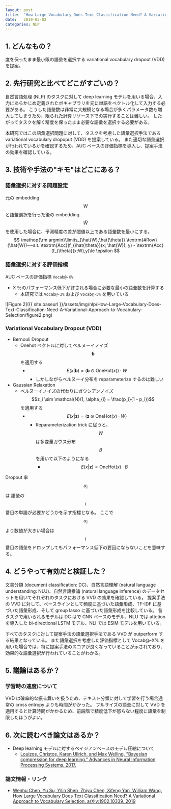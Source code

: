 ```yaml
---
layout: post
title:  "How Large Vocabulary Does Text Classification Need? A Variational Approach to Vocabulary Selection"
date:   2019-03-02
categories: NLP
---
```


## 1. どんなもの？

度を保ったまま最小限の語彙を選択する variational vocabulary dropout (VDD) を提案。

## 2. 先行研究と比べてどこがすごいの？

自然言語処理 (NLP) のタスクに対して deep learning モデルを用いる場合、入力にあらかじめ定義されたボキャブラリを元に単語をベクトル化して入力する必要がある。
こうした語彙数は非常に大規模となる場合が多くパラメータ数も増大してしまうため、限られた計算リソース下での実行することは難しい。
したがってタスクを解く精度を保ったまま必要な語彙を選択する必要がある。

本研究ではこの語彙選択問題に対して、タスクを考慮した語彙選択手法である variational vocabulary dropoput (VDD) を提案している。
また適切な語彙選択が行われているかを確認するため、AUC ベースの評価指標を導入し、提案手法の効果を確認している。

## 3. 技術や手法の"キモ"はどこにある？
### 語彙選択に対する問題設定
元の embedding $$W$$と語彙選択を行った後の embedding $$\hat{W}$$ を使用した場合に、予測精度の差が閾値以上である語彙数を最小にする。
$$
\mathop{\rm argmin}\limits_{\hat{W},\hat{\theta}} \textrm{#Row}(\hat{W})~~s.t. \textrm{Acc}(f_{\hat{\theta}}(x; \hat{W}), y) - \textrm{Acc}(f_{\theta}(x;W),y)\le \epsilon
$$

### 語彙選択に対する評価指標
AUC ベースの評価指標 `Vocab@-X%`
- X ％のパフォーマンス低下が許される場合に必要な最小の語彙数を計算する
  - 本研究では `Vocab@-3%` および `Vocab@-5%` を用いている

![Figure 2]({{ site.baseurl }}/assets/img/nlp/How-Large-Vocabulary-Does-Text-Classification-Need-A-Variational-Approach-to-Vocabulary-Selection/figure2.png)

### Variational Vocabulary Dropout (VDD)
- Bernouli Dropout
  - Onehot ベクトルに対してベルヌーイノイズ$$\textbf{b}$$を適用する
    - $$E(x|\textbf{b}) = (\textbf{b} \odot \textrm{OneHot}(x)) \cdot W$$
      - しかしながらベルヌーイ分布を reparameterize するのは難しい
- Gaussian Relaxation
  - ベルヌーイノイズの代わりにガウシアンノイズ $$z_i \sim \mathcal{N}(1, \alpha_{i} = \frac{p_i}{1 - p_i})$$ を適用する
    - $$E(x|\textbf{z}) = (\textbf{z} \odot \textrm{OneHot}(x) \cdot W)$$
      - Reparameterization trick に従うと、$$W$$ は多変量ガウス分布 $$B$$ を用いて以下のようになる
        - $$E(x|\textbf{z}) = \textrm{OneHot}(x) \cdot B$$

Dropout 率 $$\alpha_i$$ は 語彙の$$i$$番目の単語が必要かどうかを示す指標となる。
ここで$$\alpha_i$$より数値が大きい場合は$$i$$番目の語彙をドロップしてもパフォーマンス低下の要因にならないことを意味する。
        
## 4. どうやって有効だと検証した？

文書分類 (document classification: DC)、自然言語理解 (natural language understanding: NLU)、自然言語推論 (natural language inference) のデータセットを用いてそれぞれのタスクにおける VVD の効果を確認している。
提案手法の VVD に対して、ベースラインとして頻度に基づいた語彙形成、TF-IDF に基づいた語彙形成、そして group lasso に基づいた語彙形成を比較している。
各タスクで用いられるモデルは DC はで CNN ベースのモデル、NLU では attetion を導入した bi-directional LSTM モデル、NLI では ESIM モデルを用いている。

すべてのタスクに対して提案手法の語彙選択手法である VVD が outperform する結果となっている。
また語彙選択を考慮した評価指標として Vocab@-X% を用いた場合では、特に提案手法のスコアが良くなっていることが示されており、効果的な語彙選択が行われていることがわかる。

## 5. 議論はあるか？

### 学習時の速度について
VVD は確率的な振る舞いを扱うため、テキスト分類に対して学習を行う場合通常の cross entropy よりも時間がかかった。
フルサイズの語彙に対して VVD を適用すると計算時間がかかるため、前段階で精度低下が怒らない程度に語彙を制限したほうがよい。

## 6. 次に読むべき論文はあるか？

- Deep learning モデルに対するベイジアンベースのモデル圧縮について
  - [Louizos, Christos, Karen Ullrich, and Max Welling. "Bayesian compression for deep learning." Advances in Neural Information Processing Systems. 2017.](http://papers.nips.cc/paper/6921-bayesian-compression-for-deep-learning)

### 論文情報・リンク

- [Wenhu Chen, Yu Su, Yilin Shen, Zhiyu Chen, Xifeng Yan, William Wang. How Large Vocabulary Does Text Classification Need? A Variational Approach to Vocabulary Selection. arXiv:1902.10339, 2019](https://arxiv.org/abs/1902.10339)
